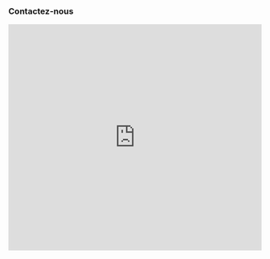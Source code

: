 <div class="block">
    <h3 class="title_block">Contactez-nous</h3>
    <iframe src="https://www.google.com/maps/embed?pb=!1m18!1m12!1m3!1d2875.6932398333297!2d4.854424199999999!3d43.882906999999996!2m3!1f0!2f0!3f0!3m2!1i1024!2i768!4f13.1!3m3!1m2!1s0x12b5ee55cc471b5b%3A0xb730bbe7d1b9033b!2sPharmacie+du+Cours!5e0!3m2!1sfr!2sfr!4v1442917563595" width="100%" height="450" frameborder="0" style="border:0" allowfullscreen></iframe>
</div>